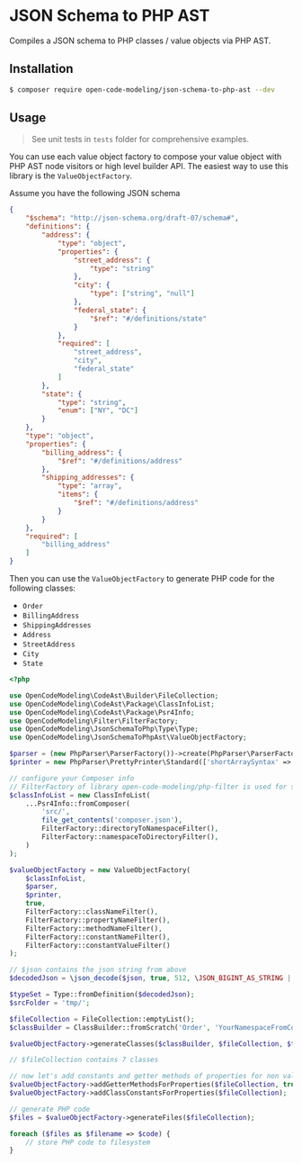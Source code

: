 # JSON Schema to PHP AST

Compiles a JSON schema to PHP classes / value objects via PHP AST.

## Installation

```bash
$ composer require open-code-modeling/json-schema-to-php-ast --dev
```

## Usage

> See unit tests in `tests` folder for comprehensive examples.

You can use each value object factory to compose your value object with PHP AST node visitors or high level builder API.
The easiest way to use this library is the `ValueObjectFactory`.

Assume you have the following JSON schema
```json
{
    "$schema": "http://json-schema.org/draft-07/schema#",
    "definitions": {
        "address": {
            "type": "object",
            "properties": {
                "street_address": {
                    "type": "string"
                },
                "city": {
                    "type": ["string", "null"]
                },
                "federal_state": {
                    "$ref": "#/definitions/state"
                }
            },
            "required": [
                "street_address",
                "city",
                "federal_state"
            ]
        },
        "state": {
            "type": "string",
            "enum": ["NY", "DC"]
        }
    },
    "type": "object",
    "properties": {
        "billing_address": {
            "$ref": "#/definitions/address"
        },
        "shipping_addresses": {
            "type": "array",
            "items": {
                "$ref": "#/definitions/address"
            }
        }
    },
    "required": [
        "billing_address"
    ]
}
```

Then you can use the `ValueObjectFactory` to generate PHP code for the following classes:
- `Order`
- `BillingAddress`
- `ShippingAddresses`
- `Address`
- `StreetAddress`
- `City`
- `State`

```php
<?php

use OpenCodeModeling\CodeAst\Builder\FileCollection;
use OpenCodeModeling\CodeAst\Package\ClassInfoList;
use OpenCodeModeling\CodeAst\Package\Psr4Info;
use OpenCodeModeling\Filter\FilterFactory;
use OpenCodeModeling\JsonSchemaToPhp\Type\Type;
use OpenCodeModeling\JsonSchemaToPhpAst\ValueObjectFactory;

$parser = (new PhpParser\ParserFactory())->create(PhpParser\ParserFactory::ONLY_PHP7);
$printer = new PhpParser\PrettyPrinter\Standard(['shortArraySyntax' => true]);

// configure your Composer info
// FilterFactory of library open-code-modeling/php-filter is used for sake of brevity
$classInfoList = new ClassInfoList(
    ...Psr4Info::fromComposer(
        'src/',
        file_get_contents('composer.json'),
        FilterFactory::directoryToNamespaceFilter(),
        FilterFactory::namespaceToDirectoryFilter(),
    )
);

$valueObjectFactory = new ValueObjectFactory(
    $classInfoList,
    $parser,
    $printer,
    true,
    FilterFactory::classNameFilter(),
    FilterFactory::propertyNameFilter(),
    FilterFactory::methodNameFilter(),
    FilterFactory::constantNameFilter(),
    FilterFactory::constantValueFilter()
);

// $json contains the json string from above
$decodedJson = \json_decode($json, true, 512, \JSON_BIGINT_AS_STRING | \JSON_THROW_ON_ERROR);

$typeSet = Type::fromDefinition($decodedJson);
$srcFolder = 'tmp/';

$fileCollection = FileCollection::emptyList();
$classBuilder = ClassBuilder::fromScratch('Order', 'YourNamespaceFromComposer')->setFinal(true);

$valueObjectFactory->generateClasses($classBuilder, $fileCollection, $typeSet, $srcFolder);

// $fileCollection contains 7 classes

// now let's add constants and getter methods of properties for non value objects
$valueObjectFactory->addGetterMethodsForProperties($fileCollection, true);
$valueObjectFactory->addClassConstantsForProperties($fileCollection);

// generate PHP code
$files = $valueObjectFactory->generateFiles($fileCollection);

foreach ($files as $filename => $code) {
    // store PHP code to filesystem
}
```
